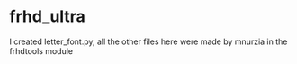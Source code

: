 # frhd_ultra
I created letter_font.py, all the other files here were made by mnurzia in the frhdtools module
